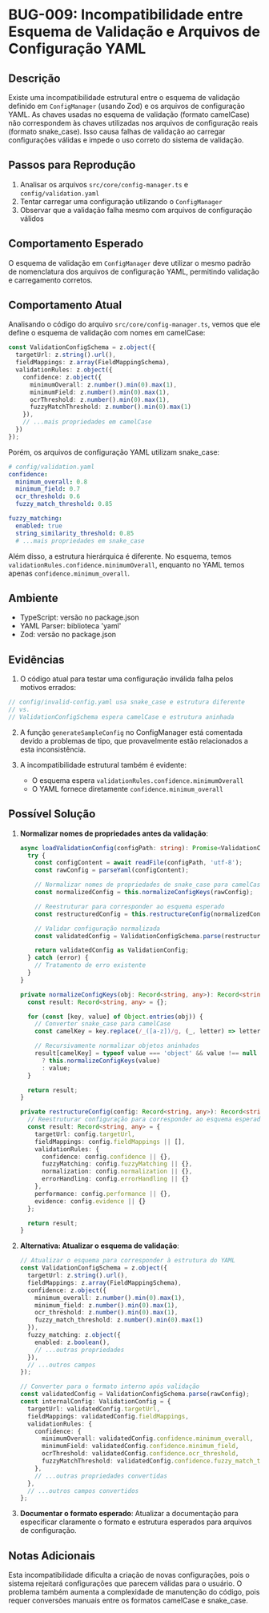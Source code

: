 # BUG-009: Incompatibilidade entre Esquema de Validação e Arquivos de Configuração YAML

## Descrição
Existe uma incompatibilidade estrutural entre o esquema de validação definido em `ConfigManager` (usando Zod) e os arquivos de configuração YAML. As chaves usadas no esquema de validação (formato camelCase) não correspondem às chaves utilizadas nos arquivos de configuração reais (formato snake_case). Isso causa falhas de validação ao carregar configurações válidas e impede o uso correto do sistema de validação.

## Passos para Reprodução
1. Analisar os arquivos `src/core/config-manager.ts` e `config/validation.yaml`
2. Tentar carregar uma configuração utilizando o `ConfigManager`
3. Observar que a validação falha mesmo com arquivos de configuração válidos

## Comportamento Esperado
O esquema de validação em `ConfigManager` deve utilizar o mesmo padrão de nomenclatura dos arquivos de configuração YAML, permitindo validação e carregamento corretos.

## Comportamento Atual
Analisando o código do arquivo `src/core/config-manager.ts`, vemos que ele define o esquema de validação com nomes em camelCase:

```typescript
const ValidationConfigSchema = z.object({
  targetUrl: z.string().url(),
  fieldMappings: z.array(FieldMappingSchema),
  validationRules: z.object({
    confidence: z.object({
      minimumOverall: z.number().min(0).max(1),
      minimumField: z.number().min(0).max(1),
      ocrThreshold: z.number().min(0).max(1),
      fuzzyMatchThreshold: z.number().min(0).max(1)
    }),
    // ...mais propriedades em camelCase
  })
});
```

Porém, os arquivos de configuração YAML utilizam snake_case:

```yaml
# config/validation.yaml
confidence:
  minimum_overall: 0.8
  minimum_field: 0.7
  ocr_threshold: 0.6
  fuzzy_match_threshold: 0.85

fuzzy_matching:
  enabled: true
  string_similarity_threshold: 0.85
  # ...mais propriedades em snake_case
```

Além disso, a estrutura hierárquica é diferente. No esquema, temos `validationRules.confidence.minimumOverall`, enquanto no YAML temos apenas `confidence.minimum_overall`.

## Ambiente
- TypeScript: versão no package.json
- YAML Parser: biblioteca 'yaml'
- Zod: versão no package.json

## Evidências
1. O código atual para testar uma configuração inválida falha pelos motivos errados:
```typescript
// config/invalid-config.yaml usa snake_case e estrutura diferente
// vs.
// ValidationConfigSchema espera camelCase e estrutura aninhada
```

2. A função `generateSampleConfig` no ConfigManager está comentada devido a problemas de tipo, que provavelmente estão relacionados a esta inconsistência.

3. A incompatibilidade estrutural também é evidente:
   - O esquema espera `validationRules.confidence.minimumOverall`
   - O YAML fornece diretamente `confidence.minimum_overall`

## Possível Solução
1. **Normalizar nomes de propriedades antes da validação**:
   ```typescript
   async loadValidationConfig(configPath: string): Promise<ValidationConfig> {
     try {
       const configContent = await readFile(configPath, 'utf-8');
       const rawConfig = parseYaml(configContent);

       // Normalizar nomes de propriedades de snake_case para camelCase
       const normalizedConfig = this.normalizeConfigKeys(rawConfig);

       // Reestruturar para corresponder ao esquema esperado
       const restructuredConfig = this.restructureConfig(normalizedConfig);

       // Validar configuração normalizada
       const validatedConfig = ValidationConfigSchema.parse(restructuredConfig);

       return validatedConfig as ValidationConfig;
     } catch (error) {
       // Tratamento de erro existente
     }
   }

   private normalizeConfigKeys(obj: Record<string, any>): Record<string, any> {
     const result: Record<string, any> = {};

     for (const [key, value] of Object.entries(obj)) {
       // Converter snake_case para camelCase
       const camelKey = key.replace(/_([a-z])/g, (_, letter) => letter.toUpperCase());

       // Recursivamente normalizar objetos aninhados
       result[camelKey] = typeof value === 'object' && value !== null
         ? this.normalizeConfigKeys(value)
         : value;
     }

     return result;
   }

   private restructureConfig(config: Record<string, any>): Record<string, any> {
     // Reestruturar configuração para corresponder ao esquema esperado
     const result: Record<string, any> = {
       targetUrl: config.targetUrl,
       fieldMappings: config.fieldMappings || [],
       validationRules: {
         confidence: config.confidence || {},
         fuzzyMatching: config.fuzzyMatching || {},
         normalization: config.normalization || {},
         errorHandling: config.errorHandling || {}
       },
       performance: config.performance || {},
       evidence: config.evidence || {}
     };

     return result;
   }
   ```

2. **Alternativa: Atualizar o esquema de validação**:
   ```typescript
   // Atualizar o esquema para corresponder à estrutura do YAML
   const ValidationConfigSchema = z.object({
     targetUrl: z.string().url(),
     fieldMappings: z.array(FieldMappingSchema),
     confidence: z.object({
       minimum_overall: z.number().min(0).max(1),
       minimum_field: z.number().min(0).max(1),
       ocr_threshold: z.number().min(0).max(1),
       fuzzy_match_threshold: z.number().min(0).max(1)
     }),
     fuzzy_matching: z.object({
       enabled: z.boolean(),
       // ...outras propriedades
     }),
     // ...outros campos
   });

   // Converter para o formato interno após validação
   const validatedConfig = ValidationConfigSchema.parse(rawConfig);
   const internalConfig: ValidationConfig = {
     targetUrl: validatedConfig.targetUrl,
     fieldMappings: validatedConfig.fieldMappings,
     validationRules: {
       confidence: {
         minimumOverall: validatedConfig.confidence.minimum_overall,
         minimumField: validatedConfig.confidence.minimum_field,
         ocrThreshold: validatedConfig.confidence.ocr_threshold,
         fuzzyMatchThreshold: validatedConfig.confidence.fuzzy_match_threshold
       },
       // ...outras propriedades convertidas
     },
     // ...outros campos convertidos
   };
   ```

3. **Documentar o formato esperado**:
   Atualizar a documentação para especificar claramente o formato e estrutura esperados para arquivos de configuração.

## Notas Adicionais
Esta incompatibilidade dificulta a criação de novas configurações, pois o sistema rejeitará configurações que parecem válidas para o usuário. O problema também aumenta a complexidade de manutenção do código, pois requer conversões manuais entre os formatos camelCase e snake_case.

